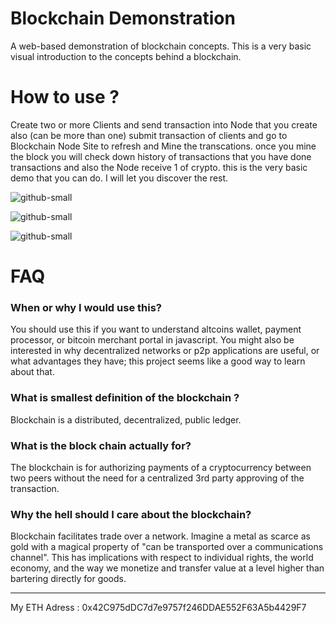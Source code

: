 
# Blockchain Demonstration

A web-based demonstration of blockchain concepts.
This is a very basic visual introduction to the concepts behind a blockchain.

# How to use ?

Create two or more Clients and send transaction into Node that you create also (can be more than one) submit transaction of clients and go to Blockchain Node Site to refresh and Mine the transcations. once you mine the block you will check down history of transactions that you have done transactions and also the Node receive 1 of crypto.
this is the very basic demo that you can do. I will let you discover the rest.

![github-small](https://i.imgur.com/CBihcD3.png)

![github-small](https://i.imgur.com/rA9buH5.png)

![github-small](https://i.imgur.com/vDMdN5Z.png)



# FAQ

### When or why I would use this?

You should use this if you want to understand altcoins wallet, payment processor, or bitcoin merchant portal in javascript. You might also be interested in why decentralized networks or p2p applications are useful, or what advantages they have; this project seems like a good way to learn about that.


### What is smallest definition of the blockchain ?

Blockchain is a distributed, decentralized, public ledger.


### What is the block chain actually for?

The blockchain is for authorizing payments of a cryptocurrency between two peers without the need for a centralized 3rd party approving of the transaction.


### Why the hell should I care about the blockchain?

Blockchain facilitates trade over a network. Imagine a metal as scarce as gold with a magical property of "can be transported over a communications channel". This has implications with respect to individual rights, the world economy, and the way we monetize and transfer value at a level higher than bartering directly for goods.



-----------------------------------------------------------------
My ETH Adress : 0x42C975dDC7d7e9757f246DDAE552F63A5b4429F7
